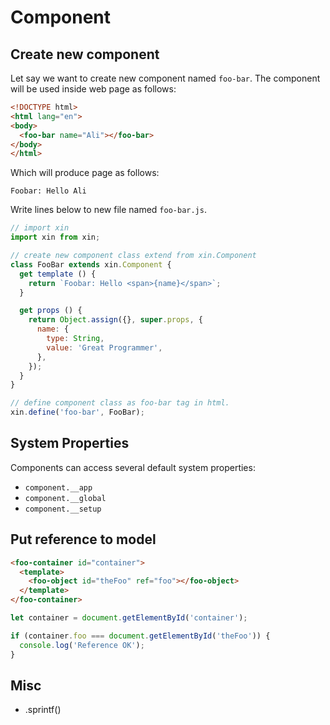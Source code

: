 # Component

## Create new component

Let say we want to create new component named `foo-bar`.
The component will be used inside web page as follows:

```html
<!DOCTYPE html>
<html lang="en">
<body>
  <foo-bar name="Ali"></foo-bar>
</body>
</html>
```

Which will produce page as follows:

```
Foobar: Hello Ali
```

Write lines below to new file named `foo-bar.js`.

```js
// import xin
import xin from xin;

// create new component class extend from xin.Component
class FooBar extends xin.Component {
  get template () {
    return `Foobar: Hello <span>{name}</span>`;
  }

  get props () {
    return Object.assign({}, super.props, {
      name: {
        type: String,
        value: 'Great Programmer',
      },
    });
  }
}

// define component class as foo-bar tag in html.
xin.define('foo-bar', FooBar);
```

## System Properties

Components can access several default system properties:

- `component.__app`
- `component.__global`
- `component.__setup`

## Put reference to model

```html
<foo-container id="container">
  <template>
    <foo-object id="theFoo" ref="foo"></foo-object>
  </template>
</foo-container>
```

```js
let container = document.getElementById('container');

if (container.foo === document.getElementById('theFoo')) {
  console.log('Reference OK');
}
```

## Misc

- .sprintf()
